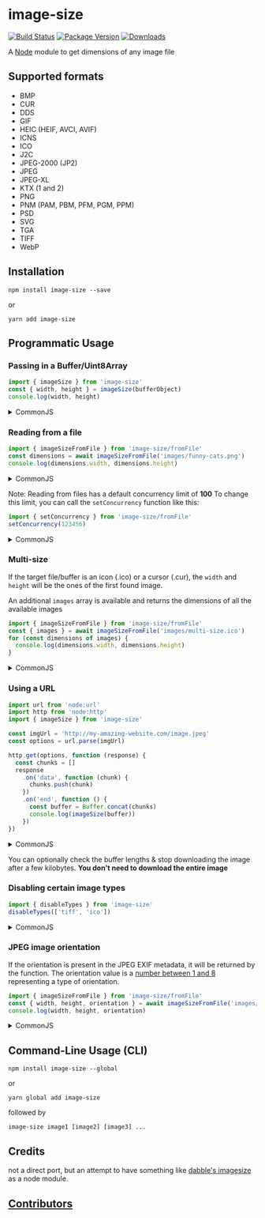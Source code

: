 # image-size

[![Build Status](https://circleci.com/gh/image-size/image-size.svg?style=shield)](https://circleci.com/gh/image-size/image-size)
[![Package Version](https://img.shields.io/npm/v/image-size.svg)](https://www.npmjs.com/package/image-size)
[![Downloads](https://img.shields.io/npm/dm/image-size.svg)](http://npm-stat.com/charts.html?package=image-size&author=netroy&from=&to=)

A [Node](https://nodejs.org/en/) module to get dimensions of any image file

## Supported formats

- BMP
- CUR
- DDS
- GIF
- HEIC (HEIF, AVCI, AVIF)
- ICNS
- ICO
- J2C
- JPEG-2000 (JP2)
- JPEG
- JPEG-XL
- KTX (1 and 2)
- PNG
- PNM (PAM, PBM, PFM, PGM, PPM)
- PSD
- SVG
- TGA
- TIFF
- WebP

## Installation

```shell
npm install image-size --save
```

or

```shell
yarn add image-size
```

## Programmatic Usage

### Passing in a Buffer/Uint8Array

```javascript
import { imageSize } from 'image-size'
const { width, height } = imageSize(bufferObject)
console.log(width, height)
```

<details>
<summary>CommonJS</summary>

```javascript
const { imageSize } = require('image-size')
const { width, height } = imageSize(bufferObject)
console.log(width, height)
```

</details>

### Reading from a file

```javascript
import { imageSizeFromFile } from 'image-size/fromFile'
const dimensions = await imageSizeFromFile('images/funny-cats.png')
console.log(dimensions.width, dimensions.height)
```

<details>
<summary>CommonJS</summary>

```javascript
const { imageSizeFromFile } = require('image-size/fromFile')
const dimensions = await imageSizeFromFile('images/funny-cats.png')
console.log(dimensions.width, dimensions.height)
```

</details>

Note: Reading from files has a default concurrency limit of **100**
To change this limit, you can call the `setConcurrency` function like this:

```javascript
import { setConcurrency } from 'image-size/fromFile'
setConcurrency(123456)
```

<details>
<summary>CommonJS</summary>

```javascript
const { setConcurrency } = require('image-size/fromFile')
setConcurrency(123456)
```

</details>

### Multi-size

If the target file/buffer is an icon (.ico) or a cursor (.cur), the `width` and `height` will be the ones of the first found image.

An additional `images` array is available and returns the dimensions of all the available images

```javascript
import { imageSizeFromFile } from 'image-size/fromFile'
const { images } = await imageSizeFromFile('images/multi-size.ico')
for (const dimensions of images) {
  console.log(dimensions.width, dimensions.height)
}
```

<details>
<summary>CommonJS</summary>

```javascript
const { imageSizeFromFile } = require('image-size/fromFile')
const { images } = await imageSizeFromFile('images/multi-size.ico')
for (const dimensions of images) {
  console.log(dimensions.width, dimensions.height)
}
```

</details>

### Using a URL

```javascript
import url from 'node:url'
import http from 'node:http'
import { imageSize } from 'image-size'

const imgUrl = 'http://my-amazing-website.com/image.jpeg'
const options = url.parse(imgUrl)

http.get(options, function (response) {
  const chunks = []
  response
    .on('data', function (chunk) {
      chunks.push(chunk)
    })
    .on('end', function () {
      const buffer = Buffer.concat(chunks)
      console.log(imageSize(buffer))
    })
})
```

<details>
<summary>CommonJS</summary>

```javascript
const url = require('node:url')
const http = require('node:http')
const { imageSize } = require('image-size')

const imgUrl = 'http://my-amazing-website.com/image.jpeg'
const options = url.parse(imgUrl)

http.get(options, function (response) {
  const chunks = []
  response
    .on('data', function (chunk) {
      chunks.push(chunk)
    })
    .on('end', function () {
      const buffer = Buffer.concat(chunks)
      console.log(imageSize(buffer))
    })
})
```

</details>

You can optionally check the buffer lengths & stop downloading the image after a few kilobytes.
**You don't need to download the entire image**

### Disabling certain image types

```javascript
import { disableTypes } from 'image-size'
disableTypes(['tiff', 'ico'])
```

<details>
<summary>CommonJS</summary>

```javascript
const { disableTypes } = require('image-size')
disableTypes(['tiff', 'ico'])
```

</details>

### JPEG image orientation

If the orientation is present in the JPEG EXIF metadata, it will be returned by the function. The orientation value is a [number between 1 and 8](https://exiftool.org/TagNames/EXIF.html#:~:text=0x0112,8%20=%20Rotate%20270%20CW) representing a type of orientation.

```javascript
import { imageSizeFromFile } from 'image-size/fromFile'
const { width, height, orientation } = await imageSizeFromFile('images/photo.jpeg')
console.log(width, height, orientation)
```

<details>
<summary>CommonJS</summary>

```javascript
const { imageSizeFromFile } = require('image-size/fromFile')
const { width, height, orientation } = await imageSizeFromFile('images/photo.jpeg')
console.log(width, height, orientation)
```

</details>

## Command-Line Usage (CLI)

```shell
npm install image-size --global
```

or

```shell
yarn global add image-size
```

followed by

```shell
image-size image1 [image2] [image3] ...
```

## Credits

not a direct port, but an attempt to have something like
[dabble's imagesize](https://github.com/dabble/imagesize/blob/master/lib/image_size.rb) as a node module.

## [Contributors](Contributors.md)
